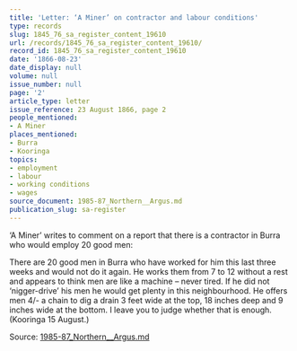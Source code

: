 ```yaml
---
title: 'Letter: ‘A Miner’ on contractor and labour conditions'
type: records
slug: 1845_76_sa_register_content_19610
url: /records/1845_76_sa_register_content_19610/
record_id: 1845_76_sa_register_content_19610
date: '1866-08-23'
date_display: null
volume: null
issue_number: null
page: '2'
article_type: letter
issue_reference: 23 August 1866, page 2
people_mentioned:
- A Miner
places_mentioned:
- Burra
- Kooringa
topics:
- employment
- labour
- working conditions
- wages
source_document: 1985-87_Northern__Argus.md
publication_slug: sa-register
---
```


‘A Miner’ writes to comment on a report that there is a contractor in Burra who would employ 20 good men:

There are 20 good men in Burra who have worked for him this last three weeks and would not do it again.  He works them from 7 to 12 without a rest and appears to think men are like a machine – never tired.  If he did not ‘nigger-drive’ his men he would get plenty in this neighbourhood.  He offers men 4/- a chain to dig a drain 3 feet wide at the top, 18 inches deep and 9 inches wide at the bottom.  I leave you to judge whether that is enough.  (Kooringa 15 August.)

Source: [1985-87_Northern__Argus.md](/downloads/markdown/1985-87_Northern__Argus.md)
